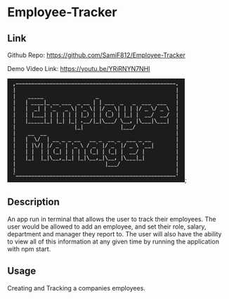 # Employee-Tracker

## Link
Github Repo: https://github.com/SamiF812/Employee-Tracker

Demo Video Link: https://youtu.be/YRiRNYN7NHI



![shot1](./db/assets/images/Employee_Manager_pic.png);


## Description
An app run in terminal that allows the user to track their employees. The user would be allowed to add an employee, and set their role, salary, department and manager they report to. The user will also have the ability to view all of this information at any given time by running the application with npm start.

## Usage
Creating and Tracking a companies employees.